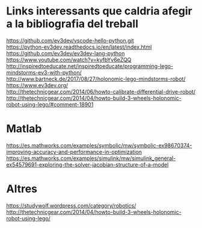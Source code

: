 # Links interessants que caldria afegir a la bibliografia del treball
https://github.com/ev3dev/vscode-hello-python.git <br/>
https://python-ev3dev.readthedocs.io/en/latest/index.html <br/>
https://github.com/ev3dev/ev3dev-lang-python <br/>
https://www.youtube.com/watch?v=kyfbYv6eZQQ <br/>
http://inspiredtoeducate.net/inspiredtoeducate/programming-lego-mindstorms-ev3-with-python/ <br/>
http://www.bartneck.de/2017/08/27/holonomic-lego-mindstorms-robot/ <br/>
https://www.ev3dev.org/ <br/>
http://thetechnicgear.com/2014/06/howto-calibrate-differential-drive-robot/ <br/>
http://thetechnicgear.com/2014/04/howto-build-3-wheels-holonomic-robot-using-lego/#comment-18901 <br/>
 
   # Matlab
https://es.mathworks.com/examples/symbolic/mw/symbolic-ex98670374-improving-accuracy-and-performance-in-optimization <br/>
https://es.mathworks.com/examples/simulink/mw/simulink_general-ex54579691-exploring-the-solver-jacobian-structure-of-a-model <br/>


   # Altres
https://studywolf.wordpress.com/category/robotics/
http://thetechnicgear.com/2014/04/howto-build-3-wheels-holonomic-robot-using-lego/
